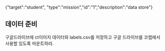 {"target":"student", "type":"mission","id":"1","description":"data store"}
## 데이터 준비 
구글드라이브에 ct이미지 데이터와 labels.csv를 저장하고 구글 드라이브를 코랩에서 사용할 있도록 마운트하라.
